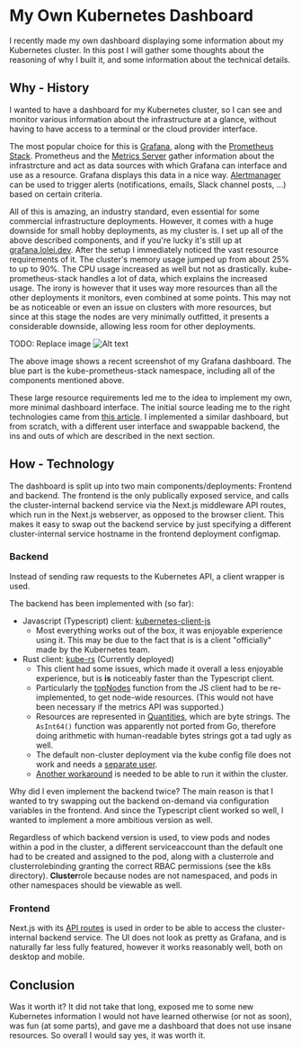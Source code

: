 # My Own Kubernetes Dashboard

I recently made my own dashboard displaying some information about my Kubernetes cluster. In this
post I will gather some thoughts about the reasoning of why I built it, and some information about
the technical details.

## Why - History

I wanted to have a dashboard for my Kubernetes cluster, so I can see and monitor various information
about the infrastructure at a glance, without having to have access to a terminal or the cloud
provider interface.

The most popular choice for this is [Grafana](https://grafana.com/), along with the
[Prometheus Stack](https://github.com/prometheus-operator/kube-prometheus). Prometheus and the
[Metrics Server](https://github.com/kubernetes-sigs/metrics-server) gather information about the
infrastrcture and act as data sources with which Grafana can interface and use as a resource.
Grafana displays this data in a nice way.
[Alertmanager](https://prometheus.io/docs/alerting/latest/alertmanager/) can be used to trigger
alerts (notifications, emails, Slack channel posts, …) based on certain criteria.

All of this is amazing, an industry standard, even essential for some commercial infrastructure
deployments. However, it comes with a huge downside for small hobby deployments, as my cluster is.
I set up all of the above described components, and if you're lucky it's still up at
[grafana.lolei.dev](https://grafana.lolei.dev). After the setup I immediately noticed the vast
resource requirements of it. The cluster's memory usage jumped up from about 25% to up to 90%. The
CPU usage increased as well but not as drastically. kube-prometheus-stack handles a lot of data,
which explains the increased usage. The irony is however that it uses way more resources than all
the other deployments it monitors, even combined at some points. This may not be as noticeable or
even an issue on clusters with more resources, but since at this stage the nodes are very minimally
outfitted, it presents a considerable downside, allowing less room for other deployments.

TODO: Replace image
![Alt text](https://raw.githubusercontent.com/LoLei/dotfiles/master/images/busyyy.png "Recent
screenshot of my Grafana")

The above image shows a recent screenshot of my Grafana dashboard. The blue part is the
kube-prometheus-stack namespace, including all of the components mentioned above.

These large resource requirements led me to the idea to implement my own, more minimal dashboard
interface. The initial source leading me to the right technologies came from [this
article](https://learnk8s.io/real-time-dashboard). I implemented a similar dashboard, but from
scratch, with a different user interface and swappable backend, the ins and outs of which are
described in the next section.

## How - Technology

The dashboard is split up into two main components/deployments: Frontend and backend. The frontend
is the only publically exposed service, and calls the cluster-internal backend service via the
Next.js middleware API routes, which run in the Next.js webserver, as opposed to the browser client.
This makes it easy to swap out the backend service by just specifying a different cluster-internal
service hostname in the frontend deployment configmap.

### Backend

Instead of sending raw requests to the Kubernetes API, a client wrapper is used.

The backend has been implemented with (so far):

- Javascript (Typescript) client: [kubernetes-client-js](https://github.com/kubernetes-client/javascript)
  - Most everything works out of the box, it was enjoyable experience using it. This may be due to
    the fact that is is a client "officially" made by the Kubernetes team.
- Rust client: [kube-rs](https://github.com/clux/kube-rs) (Currently deployed)
  - This client had some issues, which made it overall a less enjoyable experience, but is **is**
    noticeably faster than the Typescript client.
  - Particularly the [topNodes](https://github.com/kubernetes-client/javascript/blob/6b713dc83f494e03845fca194b84e6bfbd86f31c/src/top.ts#L20)
    function from the JS client had to be re-implemented, to get node-wide resources. (This would
    not have been necessary if the metrics API was supported.)
  - Resources are represented in [Quantities](https://docs.rs/k8s-openapi/0.12.0/k8s_openapi/apimachinery/pkg/api/resource/struct.Quantity.html),
    which are byte strings. The `AsInt64()` function was apparently not ported from Go, therefore
    doing arithmetic with human-readable bytes strings got a tad ugly as well.
  - The default non-cluster deployment via the kube config file does not work and needs a [separate user](https://github.com/kube-rs/kube-rs/issues/196).
  - [Another workaround](https://github.com/kube-rs/kube-rs/issues/587#issuecomment-877314745) is needed to be able to run it within the cluster.

Why did I even implement the backend twice? The main reason is that I wanted to try swapping out the
backend on-demand via configuration variables in the frontend. And since the Typescript client
worked so well, I wanted to implement a more ambitious version as well.

Regardless of which backend version is used, to view pods and nodes within a pod in the cluster, a
different serviceaccount than the default one had to be created and assigned to the pod, along with
a clusterrole and clusterrolebinding granting the correct RBAC permissions (see the k8s directory).
**Cluster**role because nodes are not namespaced, and pods in other namespaces should be viewable as
well.

### Frontend

Next.js with its [API routes](https://nextjs.org/docs/api-routes/introduction) is used in order to
be able to access the cluster-internal backend service. The UI does not look as pretty as Grafana,
and is naturally far less fully featured, however it works reasonably well, both on desktop and
mobile.

## Conclusion

Was it worth it? It did not take that long, exposed me to some new Kubernetes information I would
not have learned otherwise (or not as soon), was fun (at some parts), and gave me a dashboard that
does not use insane resources. So overall I would say yes, it was worth it.
